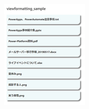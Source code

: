 ![images.png](https://github.com/KuramotoYu/SPO-List-Formatting/blob/master/view-formatting-samples/Simple_Doclib_banner/images.png)
